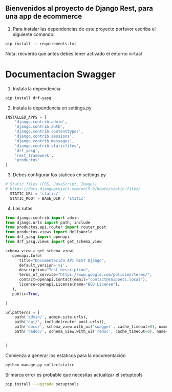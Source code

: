 ## Bienvenidos al proyecto de Django Rest, para una app de ecommerce

1. Para instalar las dependencias de este proyecto porfavor escriba el siguiente comando:

```sh
pip install -r requirements.txt
```

Nota: recuerda que antes debes tener activado el entorno virtual


# Documentacion Swagger
1. Instala la dependencia
```sh
pip install drf-yasg
```
2. Instala la dependencia en settings.py

```python
INSTALLED_APPS = [
    'django.contrib.admin',
    'django.contrib.auth',
    'django.contrib.contenttypes',
    'django.contrib.sessions',
    'django.contrib.messages',
    'django.contrib.staticfiles',
    'drf_yasg',
    'rest_framework',
    'productos'
]
```

3. Debes configurar los staticos en settings.py 
```python
# Static files (CSS, JavaScript, Images)
# https://docs.djangoproject.com/en/5.0/howto/static-files/
  STATIC_URL = 'static/'
  STATIC_ROOT = BASE_DIR / 'static'
```
4. Las rutas 

```python
from django.contrib import admin
from django.urls import path, include
from productos.api.router import router_post
from productos.views import HelloWorld
from drf_yasg import openapi
from drf_yasg.views import get_schema_view

schema_view = get_schema_view(
   openapi.Info(
      title="Documentación API REST Django",
      default_version='v1',
      description="Test description",
      terms_of_service="https://www.google.com/policies/terms/",
      contact=openapi.Contact(email="contact@snippets.local"),
      license=openapi.License(name="BSD License"),
   ),
   public=True,

)

urlpatterns = [
    path('admin/', admin.site.urls),
    path('api/', include(router_post.urls)),
    path('docs/', schema_view.with_ui('swagger', cache_timeout=0), name='schema-swagger-ui'),
    path('redoc/', schema_view.with_ui('redoc', cache_timeout=0), name='schema-redoc'),

    
]

```

Comienza a generar los estaticos para la documentación

```sh
python manage.py collectstatic
```
Si marca error es probable que necesitas actualizar el setuptools

```sh
pip install --upgrade setuptools
```